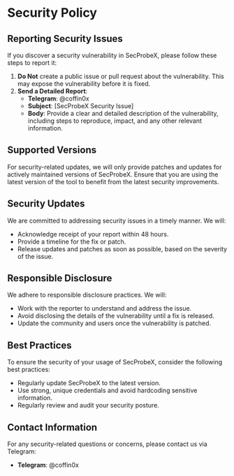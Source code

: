# Security Policy

## Reporting Security Issues

If you discover a security vulnerability in SecProbeX, please follow these steps to report it:

1. **Do Not** create a public issue or pull request about the vulnerability. This may expose the vulnerability before it is fixed.
2. **Send a Detailed Report**:
   - **Telegram**: @coffin0x
   - **Subject**: [SecProbeX Security Issue]
   - **Body**: Provide a clear and detailed description of the vulnerability, including steps to reproduce, impact, and any other relevant information.

## Supported Versions

For security-related updates, we will only provide patches and updates for actively maintained versions of SecProbeX. Ensure that you are using the latest version of the tool to benefit from the latest security improvements.

## Security Updates

We are committed to addressing security issues in a timely manner. We will:

- Acknowledge receipt of your report within 48 hours.
- Provide a timeline for the fix or patch.
- Release updates and patches as soon as possible, based on the severity of the issue.

## Responsible Disclosure

We adhere to responsible disclosure practices. We will:

- Work with the reporter to understand and address the issue.
- Avoid disclosing the details of the vulnerability until a fix is released.
- Update the community and users once the vulnerability is patched.

## Best Practices

To ensure the security of your usage of SecProbeX, consider the following best practices:

- Regularly update SecProbeX to the latest version.
- Use strong, unique credentials and avoid hardcoding sensitive information.
- Regularly review and audit your security posture.

## Contact Information

For any security-related questions or concerns, please contact us via Telegram:

- **Telegram**: @coffin0x
